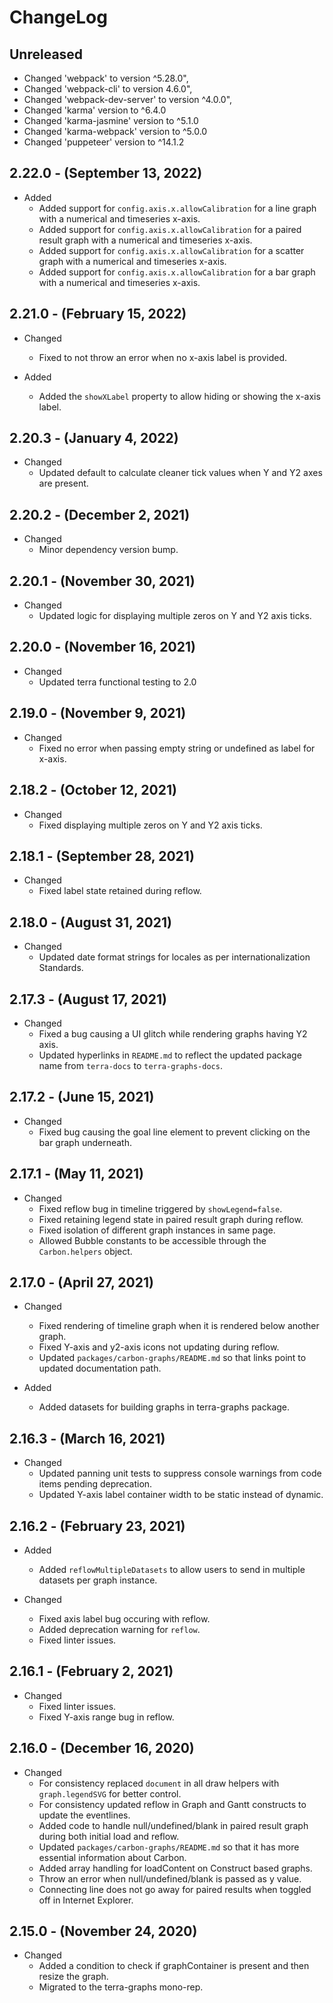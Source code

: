# ChangeLog

## Unreleased
  * Changed 'webpack' to version ^5.28.0",
  * Changed 'webpack-cli' to version 4.6.0",
  * Changed 'webpack-dev-server' to version ^4.0.0",
  * Changed 'karma' version to ^6.4.0
  * Changed 'karma-jasmine' version to ^5.1.0
  * Changed 'karma-webpack' version to ^5.0.0
  * Changed 'puppeteer' version to ^14.1.2
## 2.22.0 - (September 13, 2022)

* Added
  * Added support for `config.axis.x.allowCalibration` for a line graph with a numerical and timeseries x-axis.
  * Added support for `config.axis.x.allowCalibration` for a paired result graph with a numerical and timeseries x-axis.
  * Added support for `config.axis.x.allowCalibration` for a scatter graph with a numerical and timeseries x-axis.
  * Added support for `config.axis.x.allowCalibration` for a bar graph with a numerical and timeseries x-axis.

## 2.21.0 - (February 15, 2022)

* Changed
  * Fixed to not throw an error when no x-axis label is provided.

* Added
  * Added the `showXLabel` property to allow hiding or showing the x-axis label.

## 2.20.3 - (January 4, 2022)

* Changed
  * Updated default to calculate cleaner tick values when Y and Y2 axes are present.

## 2.20.2 - (December 2, 2021)

* Changed
  * Minor dependency version bump.

## 2.20.1 - (November 30, 2021)

* Changed
  * Updated logic for displaying multiple zeros on Y and Y2 axis ticks.

## 2.20.0 - (November 16, 2021)

* Changed
  * Updated terra functional testing to 2.0

## 2.19.0 - (November 9, 2021)

* Changed
  * Fixed no error when passing empty string or undefined as label for x-axis.

## 2.18.2 - (October 12, 2021)

* Changed
  * Fixed displaying multiple zeros on Y and Y2 axis ticks.

## 2.18.1 - (September 28, 2021)

* Changed
  * Fixed label state retained during reflow.

## 2.18.0 - (August 31, 2021)

* Changed
  * Updated date format strings for locales as per internationalization Standards.

## 2.17.3 - (August 17, 2021)

* Changed
  * Fixed a bug causing a UI glitch while rendering graphs having Y2 axis.
  * Updated hyperlinks in `README.md` to reflect the updated package name from `terra-docs` to `terra-graphs-docs`.

## 2.17.2 - (June 15, 2021)

* Changed
  * Fixed bug causing the goal line element to prevent clicking on the bar graph underneath.


## 2.17.1 - (May 11, 2021)

* Changed
  * Fixed reflow bug in timeline triggered by `showLegend=false`.
  * Fixed retaining legend state in paired result graph during reflow.
  * Fixed isolation of different graph instances in same page.
  * Allowed Bubble constants to be accessible through the `Carbon.helpers` object.

## 2.17.0 - (April 27, 2021)

* Changed
  * Fixed rendering of timeline graph when it is rendered below another graph.
  * Fixed Y-axis and y2-axis icons not updating during reflow.
  * Updated `packages/carbon-graphs/README.md` so that links point to updated documentation path.

* Added
  * Added datasets for building graphs in terra-graphs package.

## 2.16.3 - (March 16, 2021)

* Changed
  * Updated panning unit tests to suppress console warnings from code items pending deprecation.
  * Updated Y-axis label container width to be static instead of dynamic.

## 2.16.2 - (February 23, 2021)

* Added
  * Added `reflowMultipleDatasets` to allow users to send in multiple datasets per graph instance.

* Changed
  * Fixed axis label bug occuring with reflow.
  * Added deprecation warning for `reflow`.
  * Fixed linter issues.

## 2.16.1 - (February 2, 2021)

* Changed
  * Fixed linter issues.
  * Fixed Y-axis range bug in reflow.

## 2.16.0 - (December 16, 2020)

* Changed
  * For consistency replaced `document` in all draw helpers with `graph.legendSVG` for better control.
  * For consistency updated reflow in Graph and Gantt constructs to update the eventlines.
  * Added code to handle null/undefined/blank in paired result graph during both initial load and reflow.
  * Updated `packages/carbon-graphs/README.md` so that it has more essential information about Carbon.
  * Added array handling for loadContent on Construct based graphs.
  * Throw an error when null/undefined/blank is passed as y value.
  * Connecting line does not go away for paired results when toggled off in Internet Explorer.

## 2.15.0 - (November 24, 2020)

* Changed
  * Added a condition to check if graphContainer is present and then resize the graph.
  * Migrated to the terra-graphs mono-rep.
